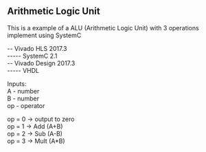 Arithmetic Logic Unit
----------------------------------------------------------------------------------------

This is a example of a ALU (Arithmetic Logic Unit) with 3 operations implement using SystemC<br/>

-- Vivado HLS 2017.3<br/>
----- SystemC 2.1<br/>
-- Vivado Design 2017.3<br/>
----- VHDL<br/>

Inputs: <br/>
A - number<br/>
B - number <br/>
op - operator <br/>

op = 0 -> output to zero <br/>
op = 1 -> Add (A+B)   <br/>
op = 2 -> Sub (A-B) <br/>
op = 3 -> Mult (A*B) <br/>